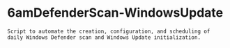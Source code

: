 # 6amDefenderScan-WindowsUpdate
    Script to automate the creation, configuration, and scheduling of daily Windows Defender scan and Windows Update initialization.
